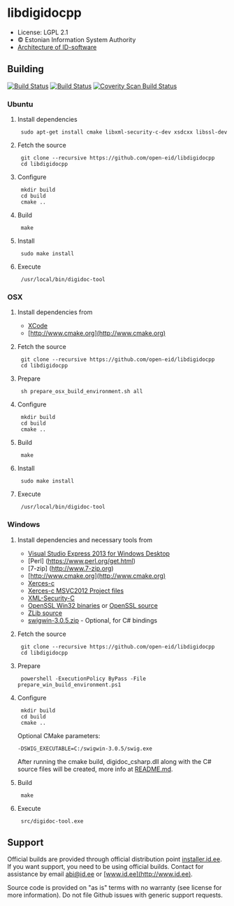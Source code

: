 # libdigidocpp

 * License: LGPL 2.1
 * &copy; Estonian Information System Authority
 * [Architecture of ID-software](http://open-eid.github.io)

## Building
[![Build Status](https://travis-ci.org/open-eid/libdigidocpp.svg?branch=master)](https://travis-ci.org/open-eid/libdigidocpp)
[![Build Status](https://ci.appveyor.com/api/projects/status/github/open-eid/libdigidocpp?branch=master&svg=true)](https://ci.appveyor.com/project/open-eid/libdigidocpp)
[![Coverity Scan Build Status](https://scan.coverity.com/projects/727/badge.svg)](https://scan.coverity.com/projects/727)

### Ubuntu

1. Install dependencies

        sudo apt-get install cmake libxml-security-c-dev xsdcxx libssl-dev

2. Fetch the source

        git clone --recursive https://github.com/open-eid/libdigidocpp
        cd libdigidocpp

3. Configure

        mkdir build
        cd build
        cmake ..

4. Build

        make

5. Install

        sudo make install

6. Execute

        /usr/local/bin/digidoc-tool

### OSX

1. Install dependencies from
	* [XCode](https://itunes.apple.com/en/app/xcode/id497799835?mt=12)
	* [http://www.cmake.org](http://www.cmake.org)

2. Fetch the source

        git clone --recursive https://github.com/open-eid/libdigidocpp
        cd libdigidocpp

3. Prepare

        sh prepare_osx_build_environment.sh all

4. Configure

        mkdir build
        cd build
        cmake ..

5. Build

        make

6. Install

        sudo make install

7. Execute

        /usr/local/bin/digidoc-tool

### Windows

1. Install dependencies and necessary tools from
	* [Visual Studio Express 2013 for Windows Desktop](http://www.visualstudio.com/en-us/products/visual-studio-express-vs.aspx)
	* [Perl] (https://www.perl.org/get.html)
	* [7-zip] (http://www.7-zip.org)
	* [http://www.cmake.org](http://www.cmake.org)
	* [Xerces-c](http://mirror.cogentco.com/pub/apache//xerces/c/3/sources/xerces-c-3.1.1.zip)
	* [Xerces-c MSVC2012 Project files](https://issues.apache.org/jira/secure/attachment/12548623/xerces_vc11proj.zip)
	* [XML-Security-C](http://www.apache.org/dyn/closer.cgi?path=/santuario/c-library/xml-security-c-1.7.2.tar.gz)
	* [OpenSSL Win32 binaries](https://slproweb.com/products/Win32OpenSSL.html) or [OpenSSL source](https://www.openssl.org/source/)
	* [ZLib source](http://zlib.net/zlib128.zip)
	* [swigwin-3.0.5.zip](http://swig.org/download.html) - Optional, for C# bindings

2. Fetch the source

        git clone --recursive https://github.com/open-eid/libdigidocpp
        cd libdigidocpp

3. Prepare

        powershell -ExecutionPolicy ByPass -File prepare_win_build_environment.ps1

4. Configure

        mkdir build
        cd build
        cmake ..

   Optional CMake parameters:

       -DSWIG_EXECUTABLE=C:/swigwin-3.0.5/swig.exe

   After running the cmake build, digidoc_csharp.dll along with the C# source files will be created, more info at
   [README.md](https://github.com/open-eid/libdigidocpp/blob/master/examples/DigiDocCSharp/README.md).


5. Build

        make

6. Execute

        src/digidoc-tool.exe

## Support
Official builds are provided through official distribution point [installer.id.ee](https://installer.id.ee). If you want support, you need to be using official builds. Contact for assistance by email [abi@id.ee](mailto:abi@id.ee) or [www.id.ee](http://www.id.ee).

Source code is provided on "as is" terms with no warranty (see license for more information). Do not file Github issues with generic support requests.

